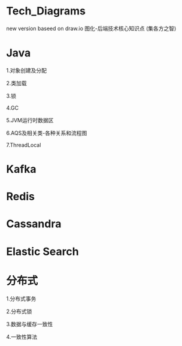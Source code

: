 # Tech_Diagrams
new version baseed on  draw.io
图化-后端技术核心知识点 (集各方之智)



# Java

1.对象创建及分配

2.类加载

3.锁

4.GC

5.JVM运行时数据区

6.AQS及相关类-各种关系和流程图

7.ThreadLocal





# Kafka

# Redis

# Cassandra

# Elastic Search


# 分布式

1.分布式事务

2.分布式锁

3.数据与缓存一致性

4.一致性算法





